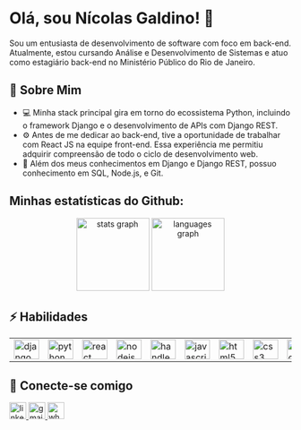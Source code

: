 # Olá, sou Nícolas Galdino! 👋

Sou um entusiasta de desenvolvimento de software com foco em back-end. Atualmente, estou cursando Análise e Desenvolvimento de Sistemas e atuo como estagiário back-end no Ministério Público do Rio de Janeiro.

## 🚀 Sobre Mim

- 💻 Minha stack principal gira em torno do ecossistema Python, incluindo o framework Django e o desenvolvimento de APIs com Django REST.
- ⚙️ Antes de me dedicar ao back-end, tive a oportunidade de trabalhar com React JS na equipe front-end. Essa experiência me permitiu adquirir compreensão de todo o ciclo de desenvolvimento web.
- 👯 Além dos meus conhecimentos em Django e Django REST, possuo conhecimento em SQL, Node.js, e Git.

##

## Minhas estatísticas do Github:

<div align="center">
  <img src="https://github-readme-stats.vercel.app/api?hide_title=true&hide_rank=false&show_icons=true&include_all_commits=true&count_private=true&disable_animations=false&theme=monokai&locale=en&hide_border=true&username=nicolasgaldino" height="130" alt="stats graph"  />
  <img src="https://github-readme-stats.vercel.app/api/top-langs?locale=en&hide_title=true&layout=compact&card_width=320&langs_count=10&theme=monokai&hide_border=true&username=nicolasgaldino" height="130" alt="languages graph"  />
</div>

###

## ⚡ Habilidades

  <table>
    <tr>
      <td>
        <img src="https://cdn.jsdelivr.net/gh/devicons/devicon/icons/django/django-plain.svg" height="35" width="45" alt="django logo"  />
      </td>
      <td>
        <img src="https://cdn.jsdelivr.net/gh/devicons/devicon/icons/python/python-original.svg" height="35" width="45" alt="python logo"  />
      </td>
      <td>
         <img src="https://cdn.jsdelivr.net/gh/devicons/devicon/icons/react/react-original.svg" height="35" width="45" alt="react logo"  />
      </td>
      <td>
         <img src="https://cdn.jsdelivr.net/gh/devicons/devicon/icons/nodejs/nodejs-original.svg" height="35" width="45" alt="nodejs logo"  />
      </td>
      <td>
         <img src="https://cdn.jsdelivr.net/gh/devicons/devicon/icons/handlebars/handlebars-original.svg" height="35" width="45" alt="handlebars logo"  />
      </td>
      <td>
         <img src="https://cdn.jsdelivr.net/gh/devicons/devicon/icons/javascript/javascript-original.svg" height="35" width="45" alt="javascript logo"  />
      </td>
      <td>
         <img src="https://cdn.jsdelivr.net/gh/devicons/devicon/icons/html5/html5-original.svg" height="35" width="45" alt="html5 logo"  />
      </td>
      <td>
         <img src="https://cdn.jsdelivr.net/gh/devicons/devicon/icons/css3/css3-original.svg" height="35" width="45" alt="css3 logo"  />
      </td>
      <td>
         <img src="https://cdn.jsdelivr.net/gh/devicons/devicon/icons/bootstrap/bootstrap-original.svg"  height="35" width="45" alt="bootstrap logo"  />
      </td>
      <td>
         <img src="https://cdn.jsdelivr.net/gh/devicons/devicon/icons/git/git-original.svg" height="35" width="45" alt="git logo"  />
      </td>
    </tr>
  </table>

###

## 🤝 Conecte-se comigo

<div align="left">
  <a href="https://www.linkedin.com/in/nicolas-galdino-esmael/" target="_blank">
    <img src="https://img.shields.io/static/v1?message=LinkedIn&logo=linkedin&label=&color=0077B5&logoColor=white&labelColor=&style=flat" height="30" alt="linkedin logo"  />
  </a>
  <a href="mailto:nicolasesmael1998@gmail.com" target="_blank">
    <img src="https://img.shields.io/static/v1?message=Gmail&logo=gmail&label=&color=D14836&logoColor=white&labelColor=&style=flat" height="30" alt="gmail logo"  />
  </a>
  <a href="https://api.whatsapp.com/send?phone=5521974903005" target="_blank">
    <img src="https://img.shields.io/static/v1?message=Whatsapp&logo=whatsapp&label=&color=25D366&logoColor=white&labelColor=&style=flat" height="30" alt="whatsapp logo"  />
  </a>
</div>
